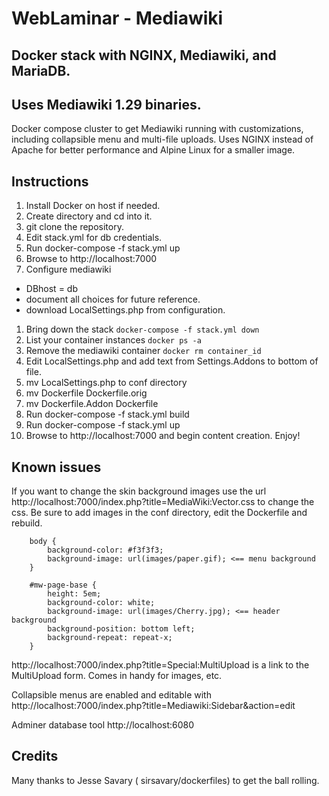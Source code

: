 # WebLaminar - Mediawiki
## Docker stack with NGINX, Mediawiki, and MariaDB.
## Uses Mediawiki 1.29 binaries.


Docker compose cluster to get Mediawiki running with customizations, including collapsible menu and multi-file uploads.
Uses NGINX instead of Apache for better performance and Alpine Linux for a smaller image.

## Instructions

1. Install Docker on host if needed.
1. Create directory and cd into it.
1. git clone the repository.
1. Edit stack.yml for db credentials.
1.  Run docker-compose -f stack.yml up
1.  Browse to http://localhost:7000
1. Configure mediawiki
  * DBhost = db
  * document all choices for future reference.
  * download LocalSettings.php from configuration.
1. Bring down the stack ```docker-compose -f stack.yml down```
1. List your container instances ```docker ps -a```
1. Remove the mediawiki container ```docker rm container_id```
1. Edit LocalSettings.php and add text from Settings.Addons to bottom of file.
1. mv LocalSettings.php to conf directory
1. mv Dockerfile Dockerfile.orig
1. mv Dockerfile.Addon Dockerfile
1. Run docker-compose -f stack.yml build
1. Run docker-compose -f stack.yml up
1. Browse to http://localhost:7000 and begin content creation.  Enjoy!

## Known issues

If you want to change the skin background images use the url http://localhost:7000/index.php?title=MediaWiki:Vector.css to change the css.
Be sure to add images in the conf directory, edit the Dockerfile and rebuild.

```
    body {
    	background-color: #f3f3f3;
    	background-image: url(images/paper.gif); <== menu background
    }

    #mw-page-base {
    	height: 5em;
    	background-color: white;
    	background-image: url(images/Cherry.jpg); <== header background
    	background-position: bottom left;
    	background-repeat: repeat-x;
    }
```
http://localhost:7000/index.php?title=Special:MultiUpload is a link to the
MultiUpload form.  Comes in handy for images, etc.

Collapsible menus are enabled and editable with http://localhost:7000/index.php?title=Mediawiki:Sidebar&action=edit

Adminer database tool http://localhost:6080

## Credits

Many thanks to Jesse Savary ( sirsavary/dockerfiles) to get the ball rolling.
